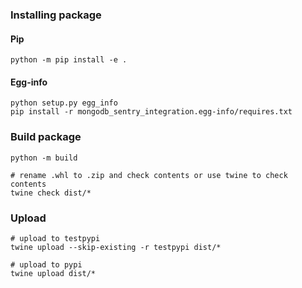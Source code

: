 
### Installing package

#### Pip

```shell
python -m pip install -e .
```

#### Egg-info

```shell
python setup.py egg_info
pip install -r mongodb_sentry_integration.egg-info/requires.txt 
```

### Build package

```shell
python -m build

# rename .whl to .zip and check contents or use twine to check contents
twine check dist/*
```

### Upload
```shell
# upload to testpypi
twine upload --skip-existing -r testpypi dist/*

# upload to pypi
twine upload dist/*

```